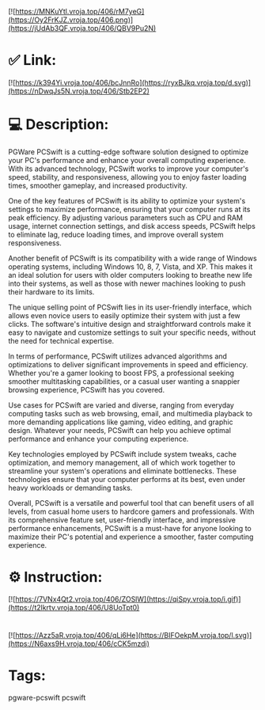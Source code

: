 [![https://MNKuYtl.vroja.top/406/rM7yeG](https://Oy2FrKJZ.vroja.top/406.png)](https://jUdAb3QF.vroja.top/406/QBV9Pu2N)
# ✅ Link:
[![https://k394Yi.vroja.top/406/bcJnnRo](https://ryxBJkq.vroja.top/d.svg)](https://nDwqJs5N.vroja.top/406/Stb2EP2)
# 💻 Description:
PGWare PCSwift is a cutting-edge software solution designed to optimize your PC's performance and enhance your overall computing experience. With its advanced technology, PCSwift works to improve your computer's speed, stability, and responsiveness, allowing you to enjoy faster loading times, smoother gameplay, and increased productivity.

One of the key features of PCSwift is its ability to optimize your system's settings to maximize performance, ensuring that your computer runs at its peak efficiency. By adjusting various parameters such as CPU and RAM usage, internet connection settings, and disk access speeds, PCSwift helps to eliminate lag, reduce loading times, and improve overall system responsiveness.

Another benefit of PCSwift is its compatibility with a wide range of Windows operating systems, including Windows 10, 8, 7, Vista, and XP. This makes it an ideal solution for users with older computers looking to breathe new life into their systems, as well as those with newer machines looking to push their hardware to its limits.

The unique selling point of PCSwift lies in its user-friendly interface, which allows even novice users to easily optimize their system with just a few clicks. The software's intuitive design and straightforward controls make it easy to navigate and customize settings to suit your specific needs, without the need for technical expertise.

In terms of performance, PCSwift utilizes advanced algorithms and optimizations to deliver significant improvements in speed and efficiency. Whether you're a gamer looking to boost FPS, a professional seeking smoother multitasking capabilities, or a casual user wanting a snappier browsing experience, PCSwift has you covered.

Use cases for PCSwift are varied and diverse, ranging from everyday computing tasks such as web browsing, email, and multimedia playback to more demanding applications like gaming, video editing, and graphic design. Whatever your needs, PCSwift can help you achieve optimal performance and enhance your computing experience.

Key technologies employed by PCSwift include system tweaks, cache optimization, and memory management, all of which work together to streamline your system's operations and eliminate bottlenecks. These technologies ensure that your computer performs at its best, even under heavy workloads or demanding tasks.

Overall, PCSwift is a versatile and powerful tool that can benefit users of all levels, from casual home users to hardcore gamers and professionals. With its comprehensive feature set, user-friendly interface, and impressive performance enhancements, PCSwift is a must-have for anyone looking to maximize their PC's potential and experience a smoother, faster computing experience.

# ⚙️ Instruction:
[![https://7VNx4Qt2.vroja.top/406/ZOSlW](https://qiSpy.vroja.top/i.gif)](https://t2lkrtv.vroja.top/406/U8UoTpt0)
#
[![https://Azz5aR.vroja.top/406/qLi6He](https://BIFOekpM.vroja.top/l.svg)](https://N6axs9H.vroja.top/406/cCK5mzdi)
# Tags:
pgware-pcswift pcswift





